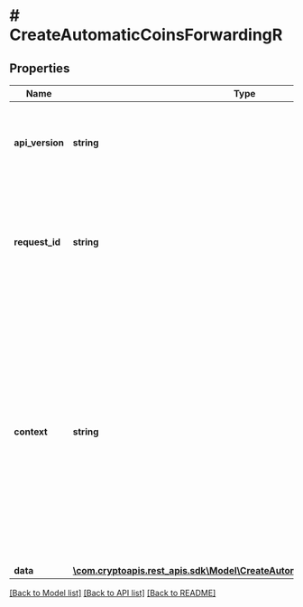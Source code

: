 # # CreateAutomaticCoinsForwardingR

## Properties

Name | Type | Description | Notes
------------ | ------------- | ------------- | -------------
**api_version** | **string** | Specifies the version of the API that incorporates this endpoint. |
**request_id** | **string** | Defines the ID of the request. The &#x60;requestId&#x60; is generated by Crypto APIs and it&#39;s unique for every request. |
**context** | **string** | In batch situations the user can use the context to correlate responses with requests. This property is present regardless of whether the response was successful or returned as an error. &#x60;context&#x60; is specified by the user. | [optional]
**data** | [**\com.cryptoapis.rest_apis.sdk\Model\CreateAutomaticCoinsForwardingRData**](CreateAutomaticCoinsForwardingRData.md) |  |

[[Back to Model list]](../../README.md#models) [[Back to API list]](../../README.md#endpoints) [[Back to README]](../../README.md)
